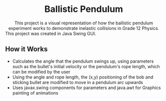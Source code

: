 <h1 align= "center">Ballistic Pendulum</h1>

<div align="center">
  This project is a visual representation of how the ballistic pendulum experiment works to demonstrate inelastic collisions in Grade 12 Physics. 
</div>
This project was created in Java Swing GUI.

<br>

## How it Works
- Calculates the angle that the pendulum swings up, using parameters such as the bullet's initial velocity or the pendulum's rope length, which can be modified by the user
- Using the angle and rope length, the (x,y) positioning of the bob and sticking bullet are modified to move in a pendulum arc upwards
- Uses javax.swing components for parameters and java.awt for Graphics painting of animations


